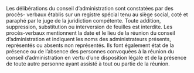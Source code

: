 Les délibérations du conseil d’administration sont constatées par des procès- verbaux établis sur un registre spécial tenu au siège social, coté et paraphé par le juge de la juridiction compétente.
Toute addition, suppression, substitution ou interversion de feuilles est interdite.
Les procès-verbaux mentionnent la date et le lieu de la réunion du conseil d’administration et indiquent les noms des administrateurs présents, représentés ou absents non représentés.
Ils font également état de la présence ou de l’absence des personnes convoquées à la réunion du conseil d’administration en vertu d’une disposition légale et de la présence de toute autre personne ayant assisté à tout ou partie de la réunion.